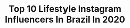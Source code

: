 ---
title: Top 10 Lifestyle Instagram Influencers In Brazil In 2020
description: >-
  Find top lifestyle Instagram influencers in Brazil in 2020. Most popular hashtags: #summer #beach #influencer #selfie.
platform: Instagram
profiles:
  - username: "bstevanatto_"
    fullname: >-
      Bᥲ́rbᥲrᥲ Stᥱvᥲᥒᥲtto
    location: "Brazil"
    followers: 2482
    engagement: 2645
    commentsToLikes: 0.185050
    id: ckapaoryvww6z0i78m55utwja
    verified: false
    hashtags: ""
  - username: "helenacoelhooo"
    fullname: >-
      𝐇 𝐄 𝐋 𝐄 𝐍 𝐀  𝐂 𝐎 𝐄 𝐋 𝐇 𝐎
    location: "Brazil"
    followers: 455499
    engagement: 2440
    commentsToLikes: 1.664794
    id: ck0u0az0ut4qf0i19ylg3kdyp
    verified: false
    hashtags: "#foreoportugal, #ikeaportugal, #hboportugal, #pub"
  - username: "gabsxaviier"
    fullname: >-
      Gabriella
    location: "Brazil"
    followers: 10480
    engagement: 2206
    commentsToLikes: 0.079332
    id: ck14j5f1nipvs0i19c2sna5h2
    verified: false
    hashtags: "#lookdodia, #blogueirinha, #goodvibes, #modafeminina"
  - username: "michelle_gassen"
    fullname: >-
      𝐌𝐢𝐜𝐡𝐞𝐥𝐥𝐞 𝐆𝐚𝐬𝐬𝐞𝐧 🦋 𝐒𝐚𝐨 𝐋𝐞𝐨𝐩𝐨𝐥𝐝𝐨
    location: "Brazil"
    followers: 7325
    engagement: 1730
    commentsToLikes: 0.372050
    id: ck15pc4ccx5120i19745ycq6b
    verified: false
    hashtags: "#redheadsrule, #redhairgirl, #gingers, #ruivasdobrasil"
  - username: "samuelcarvalho_0"
    fullname: >-
      Samuel Carvalho
    location: "Brazil"
    followers: 21334
    engagement: 1438
    commentsToLikes: 0.069978
    id: ck15ra0qg6w9j0i19893dwxy7
    verified: false
    hashtags: "#garotocacheadochallenge, #garotocacheado"
  - username: "wladyapinheiro_"
    fullname: >-
      W L A D Y A  P I N H E I R O
    location: "Brazil"
    followers: 19243
    engagement: 1170
    commentsToLikes: 0.072770
    id: ck9wdwvc5hmpd0j788ol4m86j
    verified: false
    hashtags: "#summer, #joseavelino, #laion, #lifestyle"
  - username: "juliasouzaj"
    fullname: >-
      Júlia Antunes ✨
    location: "Brazil"
    followers: 267904
    engagement: 1131
    commentsToLikes: 0.235878
    id: ck0w1tcpil1q40i194y7tnxc6
    verified: false
    hashtags: "#challenge, #colorchallenge, #corpolivre, #juantunesinspira"
  - username: "krztony"
    fullname: >-
      Tony An
    location: "Brazil"
    followers: 37672
    engagement: 929
    commentsToLikes: 0.063115
    id: ck13d9p124d4f0i19e3bdr2n1
    verified: false
    hashtags: ""
  - username: "adyllacoimbra"
    fullname: >-
      𝐀𝐃𝐘𝐋𝐋𝐀 𝐂𝐎𝐈𝐌𝐁𝐑𝐀
    location: "Brazil"
    followers: 20812
    engagement: 923
    commentsToLikes: 0.473419
    id: ck9we72i3iwuq0j78qx1yxfjh
    verified: false
    hashtags: "#mesversario, #stayhome, #babyshower, #tiktok"
  - username: "ramonbernardess"
    fullname: >-
      Ramon Bernardes
    location: "Brazil"
    followers: 110430
    engagement: 904
    commentsToLikes: 0.058115
    id: ckap6ngapgn1j0i78ojpmukr5
    verified: false
    hashtags: "#exnamtv, #exnoprimevideo"
---